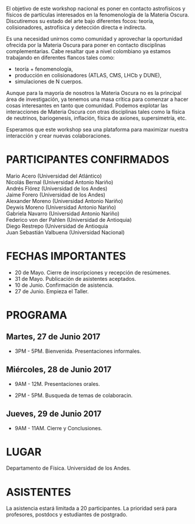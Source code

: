 
El objetivo de este workshop nacional es poner en contacto astrofísicos y físicos de partículas interesados en la fenomenología de la Materia Oscura. Discutiremos su estado del arte bajo diferentes focos: teoría, colisionadores, astrofísica y detección directa e indirecta.

Es una necesidad unirnos como comunidad y aprovechar la oportunidad ofrecida por la Materia Oscura para poner en contacto disciplinas complementarias. Cabe resaltar que a nivel colombiano ya estamos trabajando en diferentes flancos tales como:

* teoría + fenomenología,
* producción en colisionadores (ATLAS, CMS, LHCb y DUNE),
* simulaciones de N cuerpos.

Aunque para la mayoría de nosotros la Materia Oscura no es la principal área de investigación, ya tenemos una masa crítica para comenzar a hacer cosas interesantes en tanto que comunidad. Podemos explotar las interacciones de Materia Oscura con otras disciplinas tales como la física de neutrinos, bariogenesis, inflación, física de axiones, supersimetría, etc.

Esperamos que este workshop sea una plataforma para maximizar nuestra interacción y crear nuevas colaboraciones.

# PARTICIPANTES CONFIRMADOS

Mario Acero (Universidad del Atlántico)  
Nicolás Bernal (Universidad Antonio Nariño)  
Andrés Flórez (Universidad de los Andes)  
Jaime Forero (Universidad de los Andes)  
Alexander Moreno (Universidad Antonio Nariño)  
Deywis Moreno (Universidad Antonio Nariño)  
Gabriela Navarro (Universidad Antonio Nariño)  
Federico von der Pahlen (Universidad de Antioquia)  
Diego Restrepo (Universidad de Antioquia  
Juan Sebastián Valbuena (Universidad Nacional)  

# FECHAS IMPORTANTES

- 20 de Mayo. Cierre de inscripciones y recepción de resúmenes.
- 31 de Mayo. Publicación de asistentes aceptados.
- 10 de Junio. Confirmación de asistencia.
- 27 de Junio. Empieza el Taller.

# PROGRAMA

## Martes, 27 de Junio 2017

- 3PM - 5PM. Bienvenida. Presentaciones informales.

## Miércoles, 28 de Junio 2017

- 9AM - 12M. Presentaciones orales. 

- 2PM - 5PM. Busqueda de temas de colaboracin.

## Jueves, 29 de Junio 2017

- 9AM - 11AM. Cierre y Conclusiones.

# LUGAR 

Departamento de Física. Universidad de los Andes. 

# ASISTENTES

La asistencia estará limitada a 20 participantes.
La prioridad será para profesores, postdocs y estudiantes de postgrado.


